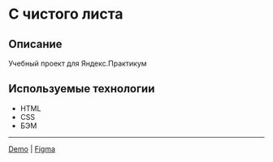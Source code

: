 # С чистого листа

## Описание
Учебный проект для Яндекс.Практикум

## Используемые технологии
* HTML
* CSS
* БЭМ

-----
[Demo](https://s-chistogo-lista.nothingisreal.ru/) | [Figma](https://www.figma.com/file/guee75xxpBjdypy3Ghc0H3/%D0%A1-%D1%87%D0%B8%D1%81%D1%82%D0%BE%D0%B3%D0%BE-%D0%BB%D0%B8%D1%81%D1%82%D0%B0?type=design&mode=design&t=nkn6Dm2QCK4tVwMO-1)
